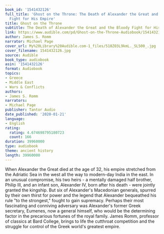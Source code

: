 ```yaml
---
book_id: '1541432126'
full_title: 'Ghost on the Throne: The Death of Alexander the Great and the Bloody
  Fight for His Empire'
title: Ghost on the Throne
subtitle: The Death of Alexander the Great and the Bloody Fight for His Empire
link: https://www.audible.com/pd/Ghost-on-the-Throne-Audiobook/1541432126
author: James S. Romm
narrator: Michael Page
cover_url: My%20Library%20Audible.com-1_files/518ZO3L9kmL._SL500_.jpg
cover_filename: 1541432126.jpg
source: Audible
book_type: audiobook
asin: '1541432126'
format: Audiobook
topics:
- Greece
- Middle East
- Wars & Conflicts
authors:
- James S. Romm
narrators:
- Michael Page
publisher: Tantor Audio
date_published: '2020-01-21'
language:
- English
rating:
  rating: 4.674698795180723
  count: 166
duration: 39960000
type: audiobook
theme: ancient history
length: 39960000
---
```

When Alexander the Great died at the age of 32, his empire stretched from the Adriatic Sea in the west all the way to modern-day India in the east. In an unusual compromise, his two heirs - a mentally damaged half brother, Philip III, and an infant son, Alexander IV, born after his death - were jointly granted the kingship. But six of Alexander's Macedonian generals, spurred by their own thirst for power and the legend that Alexander bequeathed his rule "to the strongest," fought to gain supremacy. Perhaps their most fascinating and conniving adversary was Alexander's former Greek secretary, Eumenes, now a general himself, who would be the determining factor in the precarious fortunes of the royal family.
James Romm, professor of classics at Bard College, brings to life the cutthroat competition and the struggle for control of the Greek world's greatest empire.
